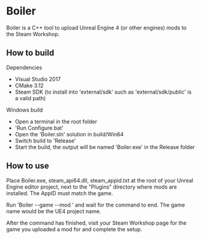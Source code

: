 # Boiler

Boiler is a C++ tool to upload Unreal Engine 4 (or other engines) mods to the Steam Workshop.

## How to build

Dependencies

 * Visual Studio 2017
 * CMake 3.12
 * Steam SDK (to install into 'external/sdk' such as 'external/sdk/public' is a valid path)

Windows build

 * Open a terminal in the root folder
 * 'Run Configure.bat'
 * Open the 'Boiler.sln' solution in build/Win64
 * Switch build to 'Release'
 * Start the build, the output will be named 'Boiler.exe' in the Release folder

## How to use

Place Boiler.exe, steam_api64.dll, steam_appid.txt at the root of your Unreal Engine editor project, next to the "Plugins" directory where mods are installed. The AppID must match the game.

Run 'Boiler --game <game name> --mod <mod name>' and wait for the command to end. The game name would be the UE4 project name.

After the command has finished, visit your Steam Workshop page for the game you uploaded a mod for and complete the setup.
